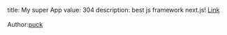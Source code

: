 title: My super App
value: 304
description: best js framework next.js! <a href="https://mysuperapp.ctf.cert.unlp.edu.ar/">Link</a> <br><br>Author:<a href="https://twitter.com/jere_pr3">puck</a></strong>